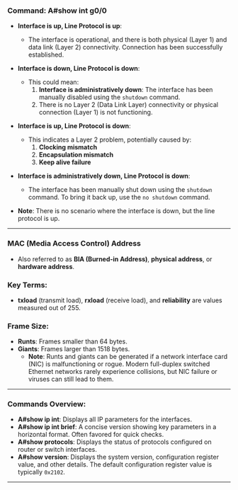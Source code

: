 ### **Command: A#show int g0/0**

- **Interface is up, Line Protocol is up**:
    
    - The interface is operational, and there is both physical (Layer 1) and data link (Layer 2) connectivity. Connection has been successfully established.
- **Interface is down, Line Protocol is down**:
    
    - This could mean:
        1. **Interface is administratively down**: The interface has been manually disabled using the `shutdown` command.
        2. There is no Layer 2 (Data Link Layer) connectivity or physical connection (Layer 1) is not functioning.
- **Interface is up, Line Protocol is down**:
    
    - This indicates a Layer 2 problem, potentially caused by:
        1. **Clocking mismatch**
        2. **Encapsulation mismatch**
        3. **Keep alive failure**
- **Interface is administratively down, Line Protocol is down**:
    
    - The interface has been manually shut down using the `shutdown` command. To bring it back up, use the `no shutdown` command.
- **Note**: There is no scenario where the interface is down, but the line protocol is up.
---
### **MAC (Media Access Control) Address**

- Also referred to as **BIA (Burned-in Address)**, **physical address**, or **hardware address**.

### **Key Terms**:

- **txload** (transmit load), **rxload** (receive load), and **reliability** are values measured out of 255.

### **Frame Size**:

- **Runts**: Frames smaller than 64 bytes.
- **Giants**: Frames larger than 1518 bytes.
    - **Note**: Runts and giants can be generated if a network interface card (NIC) is malfunctioning or rogue. Modern full-duplex switched Ethernet networks rarely experience collisions, but NIC failure or viruses can still lead to them.
---
### **Commands Overview**:

- **A#show ip int**: Displays all IP parameters for the interfaces.
- **A#show ip int brief**: A concise version showing key parameters in a horizontal format. Often favored for quick checks.
- **A#show protocols**: Displays the status of protocols configured on router or switch interfaces.
- **A#show version**: Displays the system version, configuration register value, and other details. The default configuration register value is typically `0x2102`.
---
